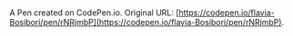 # 

A Pen created on CodePen.io. Original URL: [https://codepen.io/flavia-Bosibori/pen/rNRjmbP](https://codepen.io/flavia-Bosibori/pen/rNRjmbP).

